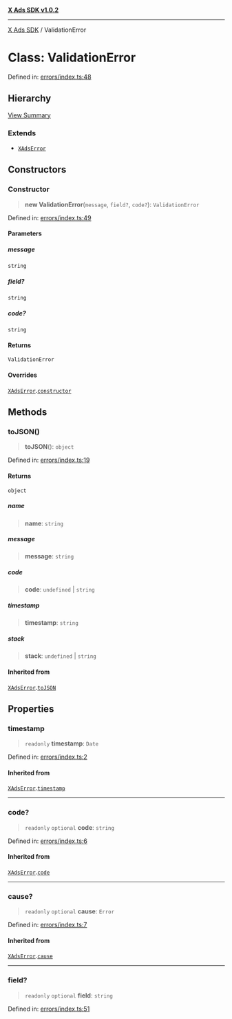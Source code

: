 [**X Ads SDK v1.0.2**](../README.md)

***

[X Ads SDK](../globals.md) / ValidationError

# Class: ValidationError

Defined in: [errors/index.ts:48](https://github.com/kage1020/x-ads-sdk/blob/main/src/errors/index.ts#L48)

## Hierarchy

[View Summary](../hierarchy.md)

### Extends

- [`XAdsError`](XAdsError.md)

## Constructors

### Constructor

> **new ValidationError**(`message`, `field?`, `code?`): `ValidationError`

Defined in: [errors/index.ts:49](https://github.com/kage1020/x-ads-sdk/blob/main/src/errors/index.ts#L49)

#### Parameters

##### message

`string`

##### field?

`string`

##### code?

`string`

#### Returns

`ValidationError`

#### Overrides

[`XAdsError`](XAdsError.md).[`constructor`](XAdsError.md#constructor)

## Methods

### toJSON()

> **toJSON**(): `object`

Defined in: [errors/index.ts:19](https://github.com/kage1020/x-ads-sdk/blob/main/src/errors/index.ts#L19)

#### Returns

`object`

##### name

> **name**: `string`

##### message

> **message**: `string`

##### code

> **code**: `undefined` \| `string`

##### timestamp

> **timestamp**: `string`

##### stack

> **stack**: `undefined` \| `string`

#### Inherited from

[`XAdsError`](XAdsError.md).[`toJSON`](XAdsError.md#tojson)

## Properties

### timestamp

> `readonly` **timestamp**: `Date`

Defined in: [errors/index.ts:2](https://github.com/kage1020/x-ads-sdk/blob/main/src/errors/index.ts#L2)

#### Inherited from

[`XAdsError`](XAdsError.md).[`timestamp`](XAdsError.md#timestamp)

***

### code?

> `readonly` `optional` **code**: `string`

Defined in: [errors/index.ts:6](https://github.com/kage1020/x-ads-sdk/blob/main/src/errors/index.ts#L6)

#### Inherited from

[`XAdsError`](XAdsError.md).[`code`](XAdsError.md#code)

***

### cause?

> `readonly` `optional` **cause**: `Error`

Defined in: [errors/index.ts:7](https://github.com/kage1020/x-ads-sdk/blob/main/src/errors/index.ts#L7)

#### Inherited from

[`XAdsError`](XAdsError.md).[`cause`](XAdsError.md#cause)

***

### field?

> `readonly` `optional` **field**: `string`

Defined in: [errors/index.ts:51](https://github.com/kage1020/x-ads-sdk/blob/main/src/errors/index.ts#L51)
